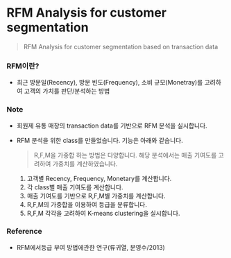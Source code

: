 # RFM Analysis for customer segmentation
> RFM Analysis for customer segmentation based on transaction data

### RFM이란?
* 최근 방문일(Recency), 방문 빈도(Frequency), 소비 규모(Monetray)를 고려하여 고객의 가치를 판단/분석하는 방법

### Note
* 회원제 유통 매장의 transaction data를 기반으로 RFM 분석을 실시합니다.
* RFM 분석을 위한 class를 만들었습니다. 기능은 아래와 같습니다.

  > R,F,M을 가중합 하는 방법은 다양합니다. 해당 분석에서는 매출 기여도를 고려하여 가중치를 계산하였습니다.
  1. 고객별 Recency, Frequency, Monetary를 계산합니다.
  2. 각 class별 매출 기여도를 계산합니다.
  3. 매출 기여도를 기반으로 R,F,M별 가중치를 계산합니다.
  4. R,F,M의 가중합을 이용하여 등급을 분류합니다.
  5. R,F,M 각각을 고려하여 K-means clustering을 실시합니다.
  
  
 ### Reference
 * RFM에서등급 부여 방법에관한 연구(류귀열, 문영수/2013)
